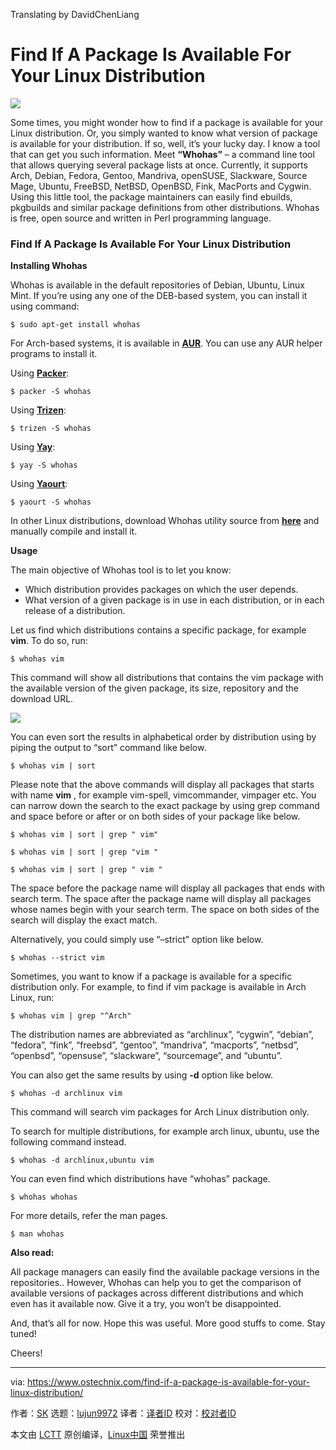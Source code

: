 Translating by DavidChenLiang

Find If A Package Is Available For Your Linux Distribution
======

![](https://www.ostechnix.com/wp-content/uploads/2018/06/Whohas-720x340.png)

Some times, you might wonder how to find if a package is available for your Linux distribution. Or, you simply wanted to know what version of package is available for your distribution. If so, well, it’s your lucky day. I know a tool that can get you such information. Meet **“Whohas”** – a command line tool that allows querying several package lists at once. Currently, it supports Arch, Debian, Fedora, Gentoo, Mandriva, openSUSE, Slackware, Source Mage, Ubuntu, FreeBSD, NetBSD, OpenBSD, Fink, MacPorts and Cygwin. Using this little tool, the package maintainers can easily find ebuilds, pkgbuilds and similar package definitions from other distributions. Whohas is free, open source and written in Perl programming language.

### Find If A Package Is Available For Your Linux Distribution

**Installing Whohas**

Whohas is available in the default repositories of Debian, Ubuntu, Linux Mint. If you’re using any one of the DEB-based system, you can install it using command:
```
$ sudo apt-get install whohas

```

For Arch-based systems, it is available in [**AUR**][1]. You can use any AUR helper programs to install it.

Using [**Packer**][2]:
```
$ packer -S whohas

```

Using [**Trizen**][3]:
```
$ trizen -S whohas

```

Using [**Yay**][4]:
```
$ yay -S whohas

```

Using [**Yaourt**][5]:
```
$ yaourt -S whohas

```

In other Linux distributions, download Whohas utility source from [**here**][6] and manually compile and install it.

**Usage**

The main objective of Whohas tool is to let you know:

  * Which distribution provides packages on which the user depends.
  * What version of a given package is in use in each distribution, or in each release of a distribution.



Let us find which distributions contains a specific package, for example **vim**. To do so, run:
```
$ whohas vim

```

This command will show all distributions that contains the vim package with the available version of the given package, its size, repository and the download URL.

![][8]

You can even sort the results in alphabetical order by distribution using by piping the output to “sort” command like below.
```
$ whohas vim | sort

```

Please note that the above commands will display all packages that starts with name **vim** , for example vim-spell, vimcommander, vimpager etc. You can narrow down the search to the exact package by using grep command and space before or after or on both sides of your package like below.
```
$ whohas vim | sort | grep " vim"

$ whohas vim | sort | grep "vim "

$ whohas vim | sort | grep " vim "

```

The space before the package name will display all packages that ends with search term. The space after the package name will display all packages whose names begin with your search term. The space on both sides of the search will display the exact match.

Alternatively, you could simply use “–strict” option like below.
```
$ whohas --strict vim

```

Sometimes, you want to know if a package is available for a specific distribution only. For example, to find if vim package is available in Arch Linux, run:
```
$ whohas vim | grep "^Arch"

```

The distribution names are abbreviated as “archlinux”, “cygwin”, “debian”, “fedora”, “fink”, “freebsd”, “gentoo”, “mandriva”, “macports”, “netbsd”, “openbsd”, “opensuse”, “slackware”, “sourcemage”, and “ubuntu”.

You can also get the same results by using **-d** option like below.
```
$ whohas -d archlinux vim

```

This command will search vim packages for Arch Linux distribution only.

To search for multiple distributions, for example arch linux, ubuntu, use the following command instead.
```
$ whohas -d archlinux,ubuntu vim

```

You can even find which distributions have “whohas” package.
```
$ whohas whohas

```

For more details, refer the man pages.
```
$ man whohas

```

**Also read:**

All package managers can easily find the available package versions in the repositories.. However, Whohas can help you to get the comparison of available versions of packages across different distributions and which even has it available now. Give it a try, you won’t be disappointed.

And, that’s all for now. Hope this was useful. More good stuffs to come. Stay tuned!

Cheers!



--------------------------------------------------------------------------------

via: https://www.ostechnix.com/find-if-a-package-is-available-for-your-linux-distribution/

作者：[SK][a]
选题：[lujun9972](https://github.com/lujun9972)
译者：[译者ID](https://github.com/译者ID)
校对：[校对者ID](https://github.com/校对者ID)

本文由 [LCTT](https://github.com/LCTT/TranslateProject) 原创编译，[Linux中国](https://linux.cn/) 荣誉推出

[a]:https://www.ostechnix.com/author/sk/
[1]:https://aur.archlinux.org/packages/whohas/
[2]:https://www.ostechnix.com/install-packer-arch-linux-2/
[3]:https://www.ostechnix.com/trizen-lightweight-aur-package-manager-arch-based-systems/
[4]:https://www.ostechnix.com/yay-found-yet-another-reliable-aur-helper/
[5]:https://www.ostechnix.com/install-yaourt-arch-linux/
[6]:http://www.philippwesche.org/200811/whohas/intro.html
[7]:data:image/gif;base64,R0lGODlhAQABAIAAAAAAAP///yH5BAEAAAAALAAAAAABAAEAAAIBRAA7
[8]:http://www.ostechnix.com/wp-content/uploads/2018/06/whohas-1.png
